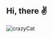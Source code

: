 ## Hi, there ✌
<img src = "https://github.com/Exponents2K20/Exponents2K20/blob/main/tenor.gif" alt = "crazyCat"/>
